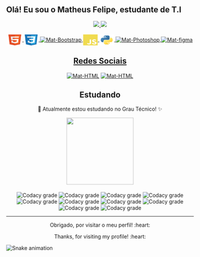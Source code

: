 ## Olá! Eu sou o Matheus Felipe, estudante de T.I

<div align="center">
  <a href="https://github.com/dev-matheusfelipe">
  <img height="180em" src="https://github-readme-stats.vercel.app/api?username=dev-matheusfelipe&show_icons=true&theme=tokyonight&include_all_commits=true&count_private=true"/>
  <img height="180em" src="https://github-readme-stats.vercel.app/api/top-langs/?username=dev-matheusfelipe&layout=compact&langs_count=7&theme=tokyonight"/>
</div>
  <div style="display: inline_block" align="center"><br>
  <img align="center" alt="Mat-HTML" height="30" width="40" src="https://raw.githubusercontent.com/devicons/devicon/master/icons/html5/html5-original.svg">
  <img align="center" alt="Mat-CSS" height="30" width="40" src="https://raw.githubusercontent.com/devicons/devicon/master/icons/css3/css3-original.svg">
  <img align="center" alt="Mat-Bootstrap" height="30" width="40" src="https://cdn.jsdelivr.net/gh/devicons/devicon/icons/bootstrap/bootstrap-plain.svg">
  <img align="center" alt="Mat-Js" height="30" width="40" src="https://raw.githubusercontent.com/devicons/devicon/master/icons/javascript/javascript-plain.svg">
  <img align="center" alt="Mat-Python" height="30" width="40" src="https://raw.githubusercontent.com/devicons/devicon/master/icons/python/python-original.svg">
  <img align="center" alt="Mat-Photoshop" height="30" width="40" src="https://cdn.jsdelivr.net/gh/devicons/devicon/icons/photoshop/photoshop-plain.svg">
  <img align="center" alt="Mat-figma" height="30" width="40" src="https://cdn.jsdelivr.net/gh/devicons/devicon/icons/figma/figma-original.svg">
</div>
  

  
  <div style="display: inline_block" align="center">
    <h2 align="center">Redes Sociais</h2>
    <a href="https://www.instagram.com/m.f_matheusfelipe/"><img align="center" alt="Mat-HTML" height="30" src="https://img.shields.io/badge/Instagram-E4405F?style=for-the-badge&logo=instagram&logoColor=white" target="_blank"></a>
    <a href="https://www.linkedin.com/in/matheus-felipe-040a30140/"><img align="center" alt="Mat-HTML" height="30" src="https://img.shields.io/badge/LinkedIn-0077B5?style=for-the-badge&logo=linkedin&logoColor=white" target="_blank"></a>
  </div>
  
  <div align="center">
    <h2 align="center">Estudando</h2>
    <p align="center">👑 Atualmente estou estudando no Grau Técnico! ✨</p>
    <img height="180" width="180" src="https://i.imgur.com/B8BXlxc.png">
  </div>
  <div style="display: inline_block" align="center"><br>  
    <img alt="Codacy grade" src="https://komarev.com/ghpvc/?username=dev-matheusfelipe&label=Profile%20views&color=0e75b6&style=flat" alt="dev-matheusfelipe" />
    <img alt="Codacy grade" src="https://img.shields.io/badge/HTML-orange">
    <img alt="Codacy grade" src="https://img.shields.io/badge/CSS-blue">
    <img alt="Codacy grade" src="https://img.shields.io/badge/Bootstrap-blueviolet">
    <img alt="Codacy grade" src="https://img.shields.io/badge/JavaScript-yellow">
    <img alt="Codacy grade" src="https://img.shields.io/badge/Python-blue">
    <img alt="Codacy grade" src="https://img.shields.io/badge/Liguage C-lightgrey">
    <img alt="Codacy grade" src="https://img.shields.io/badge/Java-brightgreen">
    <img alt="Codacy grade" src="https://img.shields.io/badge/Photoshop-blue">
    <img alt="Codacy grade" src="https://img.shields.io/badge/Figma-important">
  </div>

---
  
<div align="center">
  <p>Obrigado, por visitar o meu perfil! :heart:</p>
  <p>Thanks, for visiting my profile! :heart:</p>
  </div>

<div> 
 
  ![Snake animation](https://github.com/dev-matheusfelipe/dev-matheusfelipe/blob/output/github-contribution-grid-snake.svg)
 
</div>
